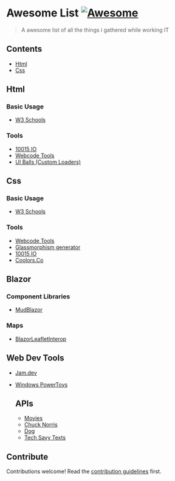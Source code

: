 # Awesome List [![Awesome](https://awesome.re/badge.svg)](https://awesome.re)

> A awesome list of all the things i gathered while working IT


## Contents

- [Html](#Html)
- [Css](#Css)


## Html

### Basic Usage 

- [W3 Schools](https://www.w3schools.com/html/)

### Tools
- [10015 IO](https://10015.io/coding-tools)
- [Webcode Tools](https://webcode.tools/html-generator)
- [UI Balls (Custom Loaders)](https://uiball.com/ldrs/)

## Css

### Basic Usage 

- [W3 Schools](https://www.w3schools.com/css/)

### Tools
- [Webcode Tools](https://webcode.tools/css-generator)
- [Glassmorphism generator](https://css.glass/)
- [10015 IO](https://10015.io/coding-tools)
- [Coolors.Co](https://coolors.co/)

## Blazor

### Component Libraries

- [MudBlazor](https://mudblazor.com/)

### Maps

- [BlazorLeafletInterop](https://github.com/bjtrounson/BlazorLeafletInterop)

## Web Dev Tools
- [Jam.dev](https://jam.dev/utilities)
- [Windows PowerToys](https://github.com/microsoft/PowerToys)

  ## APIs
  - [Movies](https://www.omdbapi.com/)
  - [Chuck Norris](https://api.chucknorris.io/)
  - [Dog](https://dog.ceo/dog-api/)
  - [Tech Savy Texts](https://techy-api.vercel.app/)
  
## Contribute

Contributions welcome! Read the [contribution guidelines](contributing.md) first.
